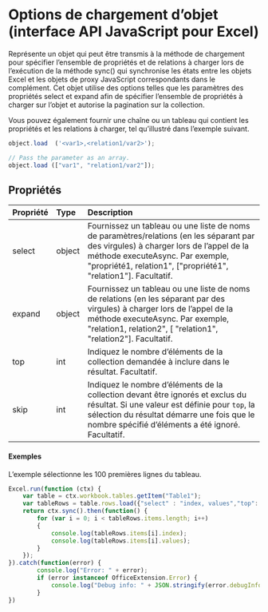 # Options de chargement d’objet (interface API JavaScript pour Excel)

Représente un objet qui peut être transmis à la méthode de chargement pour spécifier l’ensemble de propriétés et de relations à charger lors de l’exécution de la méthode sync() qui synchronise les états entre les objets Excel et les objets de proxy JavaScript correspondants dans le complément. Cet objet utilise des options telles que les paramètres des propriétés select et expand afin de spécifier l’ensemble de propriétés à charger sur l’objet et autorise la pagination sur la collection.

Vous pouvez également fournir une chaîne ou un tableau qui contient les propriétés et les relations à charger, tel qu’illustré dans l’exemple suivant.

```js   
object.load  ('<var1>,<relation1/var2>');

// Pass the parameter as an array.
object.load (["var1", "relation1/var2"]);
```

## Propriétés
| Propriété     | Type   |Description|
|:---------------|:--------|:----------|
|select|object|Fournissez un tableau ou une liste de noms de paramètres/relations (en les séparant par des virgules) à charger lors de l’appel de la méthode executeAsync. Par exemple, "propriété1, relation1", ["propriété1", "relation1"]. Facultatif.|
|expand|object|Fournissez un tableau ou une liste de noms de relations (en les séparant par des virgules) à charger lors de l’appel de la méthode executeAsync. Par exemple, "relation1, relation2", [ "relation1", "relation2"]. Facultatif.|
|top|int| Indiquez le nombre d’éléments de la collection demandée à inclure dans le résultat. Facultatif.|
|skip|int|Indiquez le nombre d’éléments de la collection devant être ignorés et exclus du résultat. Si une valeur est définie pour `top`, la sélection du résultat démarre une fois que le nombre spécifié d’éléments a été ignoré. Facultatif.|

#### Exemples

L’exemple sélectionne les 100 premières lignes du tableau.

```js
Excel.run(function (ctx) { 
    var table = ctx.workbook.tables.getItem("Table1");
    var tableRows = table.rows.load({"select" : "index, values","top": 100, "skip": 0 })
    return ctx.sync().then(function() {
        for (var i = 0; i < tableRows.items.length; i++)
        {
            console.log(tableRows.items[i].index);
            console.log(tableRows.items[i].values);
        }
    });
}).catch(function(error) {
        console.log("Error: " + error);
        if (error instanceof OfficeExtension.Error) {
            console.log("Debug info: " + JSON.stringify(error.debugInfo));
        }
})
```
